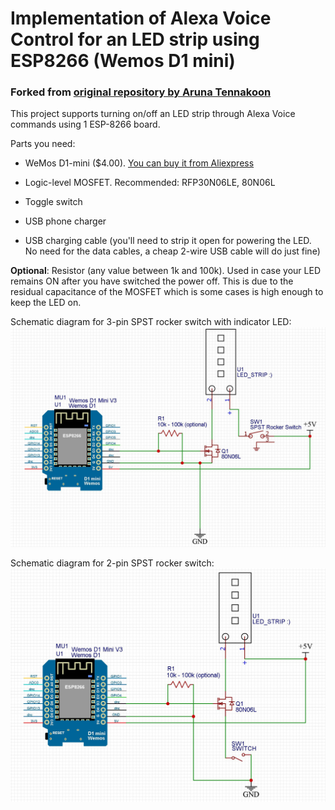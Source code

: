 # Implementation of Alexa Voice Control for an LED strip using ESP8266 (Wemos D1 mini)

### Forked from [original repository by Aruna Tennakoon](https://github.com/kakopappa/arduino-esp8266-alexa-multiple-wemo-switch)

This project supports turning on/off an LED strip through Alexa Voice commands using 1 ESP-8266 board.

Parts you need:

- WeMos D1-mini ($4.00). [You can buy it from Aliexpress](http://www.aliexpress.com/store/product/D1-mini-Mini-NodeMcu-4M-bytes-Lua-WIFI-Internet-of-Things-development-board-based-ESP8266/1331105_32529101036.html)

- Logic-level MOSFET. Recommended: RFP30N06LE, 80N06L
- Toggle switch
- USB phone charger
- USB charging cable (you'll need to strip it open for powering the LED. No need for the data cables, a cheap 2-wire USB cable will do just fine)

**Optional**: 
Resistor (any value between 1k and 100k). Used in case your LED remains ON after you have switched the power off. This is due to the residual capacitance of the MOSFET which is some cases is high enough to keep the LED on.

Schematic diagram for 3-pin SPST rocker switch with indicator LED:
![Schematic diagram of LED Strip connected to ESP8266 with MOSFET control and a 3-pin SPST rocker switch with indicator LED](Schematic_ESP8266_LED_Strip_MOSFET_3pinSPSTRockerSwitch.JPG?raw=true "Schematic ESP8266 LED Strip MOSFET, 3-pin SPST rocker switch with indicator LED")

Schematic diagram for 2-pin SPST rocker switch:
![Schematic diagram of LED Strip connected to ESP8266 with MOSFET control and a 2-pin SPST rocker switch](Schematic_ESP8266_LED_Strip_MOSFET_2PinSwitch.JPG?raw=true "Schematic ESP8266 LED Strip MOSFET, 2-pin SPST rocker switch")